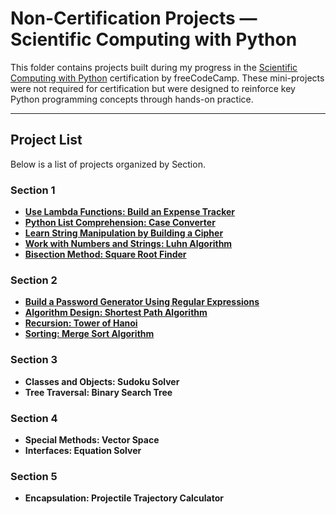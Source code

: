 # Non-Certification Projects — Scientific Computing with Python

This folder contains projects built during my progress in the [Scientific Computing with Python](https://www.freecodecamp.org/learn/scientific-computing-with-python/) certification by freeCodeCamp. These mini-projects were not required for certification but were designed to reinforce key Python programming concepts through hands-on practice.

---

## Project List

Below is a list of projects organized by Section.

### Section 1
- [**Use Lambda Functions: Build an Expense Tracker**](./Section%201/Expense%20Tracker)
- [**Python List Comprehension: Case Converter**](./Section%201/Case%20Converter)
- [**Learn String Manipulation by Building a Cipher**](./Section%201/cipher)
- [**Work with Numbers and Strings: Luhn Algorithm**](./Section%201/Luhn%20Algo)
- [**Bisection Method: Square Root Finder**](./Section%201/Find%20the%20Square%20Root%20of%20a%20Number)

### Section 2
- [**Build a Password Generator Using Regular Expressions**](./Section%202/Password%20Generator)
- [**Algorithm Design: Shortest Path Algorithm**](./Section%202/Shortest%20Path)
- [**Recursion: Tower of Hanoi**](./Section%202/Tower%20of%20Hanoi%20Puzzle)
- [**Sorting: Merge Sort Algorithm**](./Section%202/Merge%20Sort%20Algo)

### Section 3
- **Classes and Objects: Sudoku Solver**
- **Tree Traversal: Binary Search Tree**

### Section 4
- **Special Methods: Vector Space**
- **Interfaces: Equation Solver**

### Section 5
- **Encapsulation: Projectile Trajectory Calculator**
